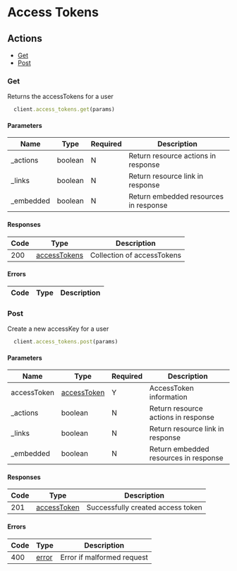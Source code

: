 # Access Tokens

## Actions

*   [Get](#get)
*   [Post](#post)

### Get

Returns the accessTokens for a user

```ruby
  client.access_tokens.get(params)
```

#### Parameters

| Name | Type | Required | Description |
| ---- | ---- | -------- | ----------- |
| _actions | boolean | N | Return resource actions in response |
| _links | boolean | N | Return resource link in response |
| _embedded | boolean | N | Return embedded resources in response |

#### Responses

| Code | Type | Description |
| ---- | ---- | ----------- |
| 200 | [accessTokens](_schemas.md#accesstokens) | Collection of accessTokens |

#### Errors

| Code | Type | Description |
| ---- | ---- | ----------- |

### Post

Create a new accessKey for a user

```ruby
  client.access_tokens.post(params)
```

#### Parameters

| Name | Type | Required | Description |
| ---- | ---- | -------- | ----------- |
| accessToken | [accessToken](_schemas.md#accesstoken) | Y | AccessToken information |
| _actions | boolean | N | Return resource actions in response |
| _links | boolean | N | Return resource link in response |
| _embedded | boolean | N | Return embedded resources in response |

#### Responses

| Code | Type | Description |
| ---- | ---- | ----------- |
| 201 | [accessToken](_schemas.md#accesstoken) | Successfully created access token |

#### Errors

| Code | Type | Description |
| ---- | ---- | ----------- |
| 400 | [error](_schemas.md#error) | Error if malformed request |
